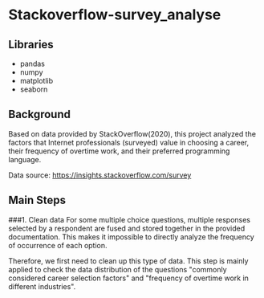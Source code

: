 # Stackoverflow-survey_analyse

## Libraries
- pandas
- numpy
- matplotlib
- seaborn

## Background
Based on data provided by StackOverflow(2020), this project analyzed the factors that Internet professionals (surveyed) value in choosing a career, their frequency of overtime work, and their preferred programming language.

Data source: https://insights.stackoverflow.com/survey

## Main Steps

###1. Clean data
For some multiple choice questions, multiple responses selected by a respondent are fused and stored together in the provided documentation. This makes it impossible to directly analyze the frequency of occurrence of each option.

Therefore, we first need to clean up this type of data. This step is mainly applied to check the data distribution of the questions "commonly considered career selection factors" and "frequency of overtime work in different industries".
